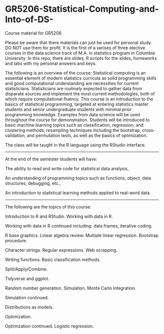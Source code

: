 # GR5206-Statistical-Computing-and-Into-of-DS-
Course material for GR5206

  Please be aware that there materials can just be used for personal study. DO NOT use them for profit.
  It is the first of a serises of three elective courses in the data science track of M.A. in statistics program in Columbia University.
  In this repo, there are slides, R scripts for the slides, homeworks and labs with my personal answers and keys.

The following is an overview of the course:
  Statistical computing is an essential element of modern statistics curricula as solid programming skills and good computational understanding are necessities for current statisticians. Statisticians are routinely expected to gather data from disparate sources and implement the most current methodologies, both of which require computational fluency. This course is an introduction to the basics of statistical programming, targeted at entering statistics master students and senior undergraduate students with minimal prior programming knowledge. Examples from data science will be used throughout the course for demonstration. Students will be introduced to basic machine learning topics such as classification, regression, and clustering methods, resampling techniques including the bootstrap, cross-validation, and permutation tests, as well as the basics of optimization.

The class will be taught in the R language using the RStudio interface.

-----------------------------------------------------------------------------------------------------------------------------
At the end of the semester students will have:

  The ability to read and write code for statistical data analysis,
  
  An understanding of programming topics such as functions, object, data structures, debugging, etc.,
  
  An introduction to statistical learning methods applied to real-word data.
  

------------------------------------------------------------------------------------------------------------------------------
The following are the topics of this course:

  Introduction to R and RStudio. Working with data in R.
  
  Working with data in R continued including: data frames, iterative coding.
  
  R base graphics. Linear algebra review. Multiple linear regression. Bootstrap procedure.
  
  Character strings. Regular expressions. Web scrapping.
  
  Writing functions. Basic classification methods.
  
  Split/Apply/Combine.
  
  Tidyverse and ggplot.
  
  Random number generation. Simulation. Monte Carlo integration.
  
  Simulation continued.
  
  Distributions as models.
  
  Optimization.
  
  Optimization continued. Logistic regression.
